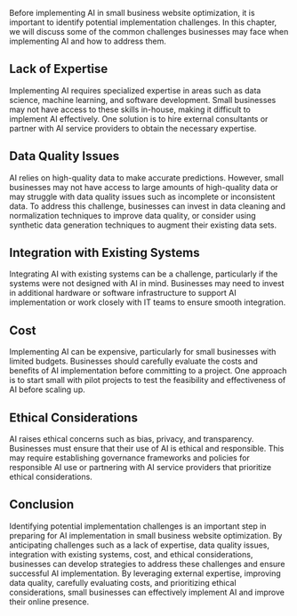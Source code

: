 

Before implementing AI in small business website optimization, it is important to identify potential implementation challenges. In this chapter, we will discuss some of the common challenges businesses may face when implementing AI and how to address them.

Lack of Expertise
-----------------

Implementing AI requires specialized expertise in areas such as data science, machine learning, and software development. Small businesses may not have access to these skills in-house, making it difficult to implement AI effectively. One solution is to hire external consultants or partner with AI service providers to obtain the necessary expertise.

Data Quality Issues
-------------------

AI relies on high-quality data to make accurate predictions. However, small businesses may not have access to large amounts of high-quality data or may struggle with data quality issues such as incomplete or inconsistent data. To address this challenge, businesses can invest in data cleaning and normalization techniques to improve data quality, or consider using synthetic data generation techniques to augment their existing data sets.

Integration with Existing Systems
---------------------------------

Integrating AI with existing systems can be a challenge, particularly if the systems were not designed with AI in mind. Businesses may need to invest in additional hardware or software infrastructure to support AI implementation or work closely with IT teams to ensure smooth integration.

Cost
----

Implementing AI can be expensive, particularly for small businesses with limited budgets. Businesses should carefully evaluate the costs and benefits of AI implementation before committing to a project. One approach is to start small with pilot projects to test the feasibility and effectiveness of AI before scaling up.

Ethical Considerations
----------------------

AI raises ethical concerns such as bias, privacy, and transparency. Businesses must ensure that their use of AI is ethical and responsible. This may require establishing governance frameworks and policies for responsible AI use or partnering with AI service providers that prioritize ethical considerations.

Conclusion
----------

Identifying potential implementation challenges is an important step in preparing for AI implementation in small business website optimization. By anticipating challenges such as a lack of expertise, data quality issues, integration with existing systems, cost, and ethical considerations, businesses can develop strategies to address these challenges and ensure successful AI implementation. By leveraging external expertise, improving data quality, carefully evaluating costs, and prioritizing ethical considerations, small businesses can effectively implement AI and improve their online presence.
